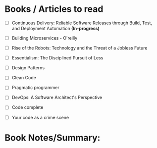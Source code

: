 # Books / Articles to read

- [ ] Continuous Delivery: Reliable Software Releases through Build, Test, and Deployment Automation **(In-progress)**
- [ ] Building Microservices - O'reilly
- [ ] Rise of the Robots: Technology and the Threat of a Jobless Future
- [ ] Essentialism: The Disciplined Pursuit of Less  
- [ ] Design Patterns
- [ ] Clean Code
- [ ] Pragmatic programmer
- [ ] DevOps: A Software Architect's Perspective
- [ ] Code complete
- [ ] Your code as a crime scene


# Book Notes/Summary:
